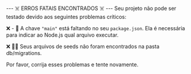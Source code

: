 
--- ☠️ ERROS FATAIS ENCONTRADOS ☠️ ---
Seu projeto não pode ser testado devido aos seguintes problemas críticos:

❌ - 🔑 A chave `"main"` está faltando no seu `package.json`. Ela é necessária para indicar ao Node.js qual arquivo executar.

❌ 👨‍💻 Seus arquivos de seeds não foram encontrados na pasta db/migrations.


Por favor, corrija esses problemas e tente novamente.